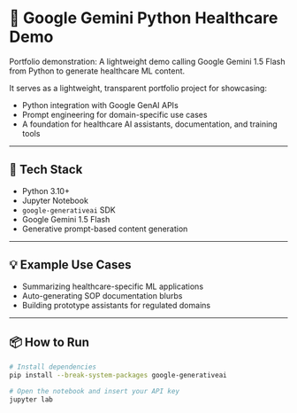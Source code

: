 # 🧠 Google Gemini Python Healthcare Demo

Portfolio demonstration: A lightweight demo calling Google Gemini 1.5 Flash from Python to generate healthcare ML content.

It serves as a lightweight, transparent portfolio project for showcasing:
- Python integration with Google GenAI APIs
- Prompt engineering for domain-specific use cases
- A foundation for healthcare AI assistants, documentation, and training tools

---

## 🔧 Tech Stack

- Python 3.10+
- Jupyter Notebook
- `google-generativeai` SDK
- Google Gemini 1.5 Flash
- Generative prompt-based content generation

---

## 💡 Example Use Cases

- Summarizing healthcare-specific ML applications
- Auto-generating SOP documentation blurbs
- Building prototype assistants for regulated domains

---

## 📦 How to Run

```bash
# Install dependencies
pip install --break-system-packages google-generativeai

# Open the notebook and insert your API key
jupyter lab
